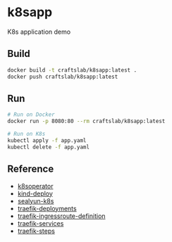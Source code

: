 # k8sapp

K8s application demo



## Build

```bash
docker build -t craftslab/k8sapp:latest .
docker push craftslab/k8sapp:latest
```



## Run

```bash
# Run on Docker
docker run -p 8080:80 --rm craftslab/k8sapp:latest

# Run on K8s
kubectl apply -f app.yaml
kubectl delete -f app.yaml
```



## Reference

- [k8soperator](https://github.com/craftslab/k8soperator)
- [kind-deploy](https://gist.github.com/craftslab/d53fe048813b5bd05f24118959e9c246)
- [sealyun-k8s](https://gist.github.com/craftslab/aee84200b8bcc72be29a725eeb33402b)
- [traefik-deployments](https://docs.traefik.io/user-guides/crd-acme/#deployments)
- [traefik-ingressroute-definition](https://docs.traefik.io/user-guides/crd-acme/#ingressroute-definition)
- [traefik-services](https://docs.traefik.io/user-guides/crd-acme/#services)
- [traefik-steps](https://blog.csdn.net/baidjay/article/details/121415009)
